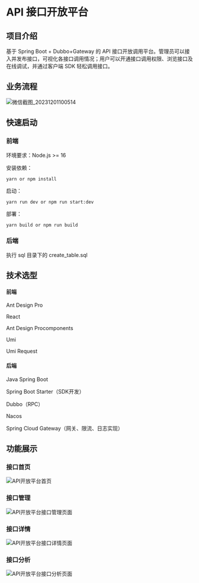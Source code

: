 # API 接口开放平台

## 项目介绍

基于 Spring Boot + Dubbo+Gateway 的 API 接口开放调用平台。管理员可以接入并发布接口，可视化各接口调用情况；用户可以开通接口调用权限、浏览接口及在线调试，并通过客户端 SDK 轻松调用接口。

## 业务流程

![微信截图_20231201100514](https://663450fd.telegraph-image-ban.pages.dev/file/3c495d6bd112b337881ba.jpg)

## 快速启动

### 前端

环境要求：Node.js >= 16

安装依赖：

```shell
yarn or npm install
```

启动：

```shell
yarn run dev or npm run start:dev
```

部署：

```shell
yarn build or npm run build
```

### 后端

执行 sql 目录下的 create_table.sql

## 技术选型

#### 前端

Ant Design Pro

React

Ant Design Procomponents

Umi

Umi Request

#### 后端

Java Spring Boot

Spring Boot Starter（SDK开发）

Dubbo（RPC）

Nacos

Spring Cloud Gateway（网关、限流、日志实现）

## 功能展示

### 接口首页

![API开放平台首页](https://663450fd.telegraph-image-ban.pages.dev/file/0364237c2c35a9036fb89.jpg)

### 接口管理

![API开放平台接口管理页面](https://663450fd.telegraph-image-ban.pages.dev/file/10188657cec5ef48713af.jpg)

### 接口详情

![API开放平台接口详情页面](https://663450fd.telegraph-image-ban.pages.dev/file/c4e2fe27bf24fb5637399.jpg)

### 接口分析

![API开放平台接口分析页面](https://663450fd.telegraph-image-ban.pages.dev/file/3b94d26b18e8ca4e5f296.jpg)